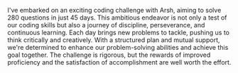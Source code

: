 I've embarked on an exciting coding challenge with Arsh, aiming to solve 280 questions in just 45 days. This ambitious endeavor is not only a test of our coding skills but also a journey of discipline, perseverance, and continuous learning. Each day brings new problems to tackle, pushing us to think critically and creatively. With a structured plan and mutual support, we're determined to enhance our problem-solving abilities and achieve this goal together. The challenge is rigorous, but the rewards of improved proficiency and the satisfaction of accomplishment are well worth the effort.
